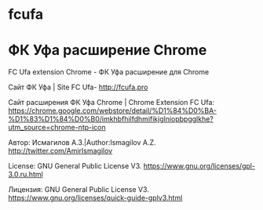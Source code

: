 # fcufa 
# ФК Уфа расширение Chrome
FC Ufa extension Chrome - ФК Уфа расширение для Chrome

Сайт ФК Уфа | Site FC Ufa- http://fcufa.pro

Сайт расширения ФК Уфа Chrome | Chrome Extension FC Ufa:
https://chrome.google.com/webstore/detail/%D1%84%D0%BA-%D1%83%D1%84%D0%B0/imkhbfhilfdhmifikjglniopbpgglkhe?utm_source=chrome-ntp-icon

Автор: Исмагилов А.З.|Author:Ismagilov A.Z.
http://twitter.com/AmirIsmagilov

License: GNU General Public License V3.
https://www.gnu.org/licenses/gpl-3.0.ru.html

Лицензия: GNU General Public License V3.
https://www.gnu.org/licenses/quick-guide-gplv3.html

